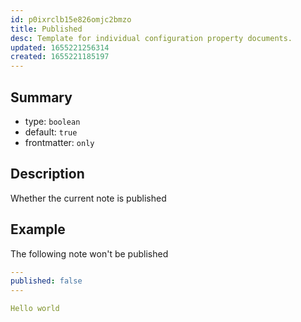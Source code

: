 ```yaml
---
id: p0ixrclb15e826omjc2bmzo
title: Published
desc: Template for individual configuration property documents.
updated: 1655221256314
created: 1655221185197
---
```


## Summary
- type: `boolean`
- default: `true` 
- frontmatter: `only`

## Description

Whether the current note is published

## Example

The following note won't be published

```yml
---
published: false
---

Hello world
```
